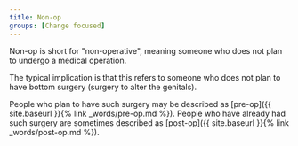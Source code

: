 ```yaml
---
title: Non-op
groups: [Change focused]
---
```


Non-op is short for "non-operative", meaning someone who does not plan to undergo a medical operation.

The typical implication is that this refers to someone who does not plan to have bottom surgery (surgery to alter the genitals).

People who plan to have such surgery may be described as [pre-op]({{ site.baseurl }}{% link _words/pre-op.md %}). People who have already had such surgery are sometimes described as [post-op]({{ site.baseurl }}{% link _words/post-op.md %}).